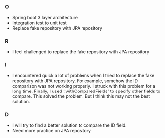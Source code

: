 ### O
- Spring boot 3 layer architecture 
- Integration test to unit test
- Replace fake repository with JPA repository

### R
- I feel challenged to replace the fake repository with JPA repository

### I
- I encountered quick a lot of problems when I tried to replace the fake repository with JPA repository.
For example, somehow the ID comparison was not working properly. I struck with this problem for a long time.
Finally, I used '.withComparedFields' to specify other fields to compare. This solved the problem.
But I think this may not the best solution.

### D
- I will try to find a better solution to compare the ID field.
- Need more practice on JPA repository

